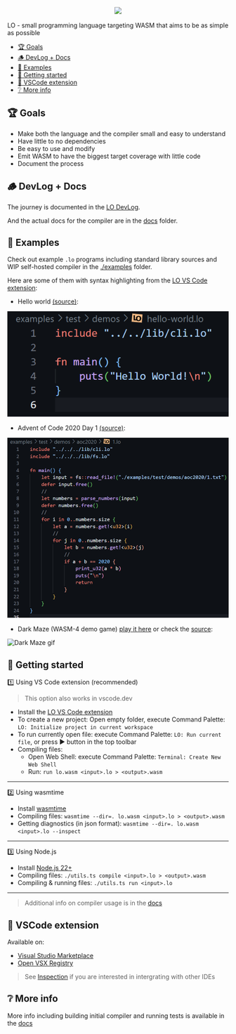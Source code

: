 <p align="center">
  <img src="./vscode-ext/assets/icons/lo.svg" />
</p>

LO - small programming language targeting WASM that aims to be as simple as possible

<!-- TOC generated by `yzhang.markdown-all-in-one` VSCode extension -->

- [🏆 Goals](#-goals)
- [🪵 DevLog + Docs](#-devlog--docs)
- [👀 Examples](#-examples)
- [🚀 Getting started](#-getting-started)
- [🔦 VSCode extension](#-vscode-extension)
- [❔ More info](#-more-info)

## 🏆 Goals

- Make both the language and the compiler small and easy to understand
- Have little to no dependencies
- Be easy to use and modify
- Emit WASM to have the biggest target coverage with little code
- Document the process


## 🪵 DevLog + Docs

The journey is documented in the [LO DevLog](https://carrot-blog.deno.dev/?tag=lo).

And the actual docs for the compiler are in the [docs](./docs/README.md) folder.

## 👀 Examples

Check out example `.lo` programs including standard library sources and WIP self-hosted compiler in the [./examples](./examples/) folder.

Here are some of them with syntax highlighting from the [LO VS Code extension](#vscode-extension):

- Hello world [(source)](examples/test/demos/hello-world.lo):

![Hello World sample](./docs/assets/hello-world.png)

- Advent of Code 2020 Day 1 [(source)](examples/test/demos/hello-world.lo):

![AOC 2020 sample](./docs/assets/aoc-2020-day1.png)

- Dark Maze (WASM-4 demo game) [play it here](https://rawcdn.githack.com/glebbash/LO/da8305293f5438967619e91c6ecfd472111ccf91/examples/test/demos/wasm4/builds/dark-maze.html) or check the [source](examples/test/demos/wasm4/src/dark-maze.lo):

![Dark Maze gif](./docs/assets/dark-maze.gif)

## 🚀 Getting started

1️⃣ Using VS Code extension (recommended)

> This option also works in vscode.dev

- Install the [LO VS Code extension](#vscode-extension)
- To create a new project: Open empty folder, execute Command Palette: `LO: Initialize project in current workspace`
- To run currently open file: execute Command Palette: `LO: Run current file`, or press ▶️ button in the top toolbar
- Compiling files:
  - Open Web Shell: execute Command Palette: `Terminal: Create New Web Shell`
  - Run: `run lo.wasm <input>.lo > <output>.wasm`

---

2️⃣ Using wasmtime

- Install [wasmtime](https://github.com/bytecodealliance/wasmtime)
- Compiling files: `wasmtime --dir=. lo.wasm <input>.lo > <output>.wasm`
- Getting diagnostics (in json format): `wasmtime --dir=. lo.wasm <input>.lo --inspect`

---

3️⃣ Using Node.js

- Install [Node.js 22+](https://nodejs.org/)
- Compiling files: `./utils.ts compile <input>.lo > <output>.wasm`
- Compiling & running files: `./utils.ts run <input>.lo`

---

> Additional info on compiler usage is in the [docs](./docs/README.md)

## 🔦 VSCode extension

Available on:
- [Visual Studio Marketplace](https://marketplace.visualstudio.com/items?itemName=glebbash.lo)
- [Open VSX Registry](https://open-vsx.org/extension/glebbash/lo)

> See [Inspection](./docs/README.md#52-inspecting-code-ide-intergration) if you are interested in intergrating with other IDEs

## ❔ More info

More info including building initial compiler and running tests is available in the [docs](./docs/README.md)
